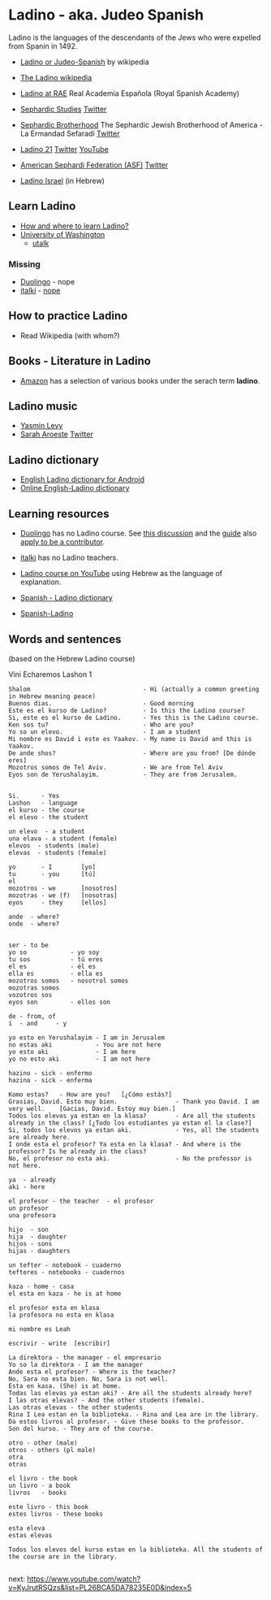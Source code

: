 # Ladino - aka. Judeo Spanish

Ladino is the languages of the descendants of the Jews who were expelled from Spanin in 1492.



* [Ladino or Judeo-Spanish](https://en.wikipedia.org/wiki/Judaeo-Spanish) by wikipedia
* [The Ladino wikipedia](https://lad.wikipedia.org/)
* [Ladino at RAE](https://www.rae.es/search/node?keys=ladino&op.x=0&op.y=0) Real Academia Española   (Royal Spanish Academy)

* [Sephardic Studies](https://jewishstudies.washington.edu/sephardic-studies/) [Twitter](https://twitter.com/SephardicUW)
* [Sephardic Brotherhood](https://www.sephardicbrotherhood.com/) The Sephardic Jewish Brotherhood of America - La Ermandad Sefaradi [Twitter](https://twitter.com/SephardicBrothe)
* [Ladino 21](https://en.ladino21.org/) [Twitter](https://twitter.com/LadinoXXI) [YouTube](https://www.youtube.com/channel/UCbXGQJkl9WL1DnJM8Je0RRg)
* [American Sephardi Federation (ASF)](https://americansephardi.org/) [Twitter](https://twitter.com/AmericanSephard)

* [Ladino Israel](http://www.ladino-israel.org) (in Hebrew)


## Learn Ladino

* [How and where to learn Ladino?](https://www.myjewishlearning.com/article/how-to-learn-ladino/)
* [University of Washington](https://jewishstudies.washington.edu/learning-ladino/)
    * [utalk](https://utalk.com/en/plans/ladino)

### Missing

* [Duolingo](https://www.duolingo.com/) - nope
* [italki](https://www.italki.com/i/EFbbfc?hl=en_us) - [nope](https://www.italki.com/teachers/ladino(judeospanish))

## How to practice Ladino

* Read Wikipedia (with whom?)


## Books - Literature in Ladino

* [Amazon](https://www.amazon.com/s?k=ladino&ref=nb_sb_noss_1) has a selection of various books under the serach term **ladino**.


## Ladino music

* [Yasmin Levy](https://www.yasminlevy.net/)
* [Sarah Aroeste](https://saraharoeste.com/)  [Twitter](https://twitter.com/SarahAroeste)


## Ladino dictionary

* [English Ladino dictionary for Android](https://play.google.com/store/apps/details?id=ru.vddevelopment.ref.enladen&hl=en_US&gl=US)
* [Online English-Ladino dictionary](https://glosbe.com/lad/en)

## Learning resources

* [Duolingo](https://www.duolingo.com/) has no Ladino course. See [this discussion](https://forum.duolingo.com/comment/7477998/What-about-Ladino-Judaeo-Spanish)
    and the [guide](https://forum.duolingo.com/comment/15014194) also [apply to be a contributor](https://incubator.duolingo.com/apply).
* [italki](https://www.italki.com/i/EFbbfc?hl=en_us) has no Ladino teachers.

* [Ladino course on YouTube](https://www.youtube.com/watch?v=H8Pt-AS0ppM&list=PL26BCA5DA78235E0D) using Hebrew as the language of explanation.

* [Spanish - Ladino dictionary](https://www.soysefardi.org/2015/06/diksionaryo-de-ladino-espanyol.html)

* [Spanish-Ladino](https://orbilat.com/Languages/Spanish-Ladino/index.html)

## Words and sentences

(based on the Hebrew Ladino course)

Vini Echaremos Lashon 1

```
Shalom                               - Hi (actually a common greeting in Hebrew meaning peace)
Buenos dias.                         - Good morning
Este es el kurso de Ladino?          - Is this the Ladino course?
Si, este es el kurso de Ladino.      - Yes this is the Ladino course.
Ken sos tu?                          - Who are you?
Yo so un elevo.                      - I am a student
Mi nombre es David i este es Yaakov. - My name is David and this is Yaakov.
De ande shos?                        - Where are you from? [De dónde eres]
Mozotros somos de Tel Aviv.          - We are from Tel Aviv
Eyos son de Yerushalayim.            - They are from Jerusalem.


Si.      - Yes
Lashon   - language
el kurso - the course
el elevo - the student

un elevo  - a student
una elava - a student (female)
elevos  - students (male)
elevas  - students (female)

yo       - I        [yo]
tu       - you      [tú]
el
mozotros - we       [nosotros]
mozotras - we (f)   [nosotras]
eyos     - they     [ellos]

ande  - where?
onde  - where?


ser - to be
yo so            - yo soy
tu sos           - tú eres
el es            - él es
ella es          - ella es
mozotros somos   - nosotrol somos
mozotras somos
vozotros sos
eyos son         - ellos son

de - from, of
i  - and     - y

yo esto en Yerushalayim - I am in Jerusalem
no estas aki            - You are not here
yo esto aki             - I am here
yo no esto aki          - I am not here

hazino - sick - enfermo
hazina - sick - enferma

Komo estas?   - How are you?   [¿Cómo estás?]
Grasias, David. Esto muy bien.                - Thank you David. I am very well.    [Gacias, David. Estoy muy bien.]
Todos los elevos ya estan en la klasa?        - Are all the students already in the class? [¿Todo los estudiantes ya estan el la clase?]
Si, todos los elevos ya estan aki.            - Yes, all the students are already here.
I onde esta el profesor? Ya esta en la klasa? - And where is the professor? Is he already in the class?
No, el profesor no esta aki.                  - No the professor is not here.

ya  - already
aki - here

el profesor - the teacher  - el profesor
un profesor
una profesora

hijo  - son
hija  - daughter
hijos - sons
hijas - daughters

un tefter - notebook - cuaderno
tefteres - notebooks - cuadernos

kaza - home - casa
el esta en kaza - he is at home

el profesor esta en klasa
la profesora no esta en klasa

mi nombre es Leah

escrivir - write  [escribir]

La direktora - the manager - el empresario
Yo so la direktora - I am the manager
Ande esta el profesor? - Where is the teacher?
No, Sara no esta bien. No, Sara is not well.
Esta en kasa. (She) is at home.
Todas las elevas ya estan aki? - Are all the students already here?
I las otras elevas? - And the other students (female).
Las otras elevas - the other students
Rina I Lea estan en la biblioteka. - Rina and Lea are in the library.
Da estos livros al profesor. - Give these books to the professor.
Son del kurso. - They are of the course.

otro - other (male)
otros - others (pl male)
otra
otras

el livro - the book
un livro - a book
livros   - books

este livro - this book
estes livros - these books

esta eleva
estas elevas

Todos los elevos del kurso estan en la biblioteka. All the students of the course are in the library.


```

next: https://www.youtube.com/watch?v=KyJrutRSQzs&list=PL26BCA5DA78235E0D&index=5


